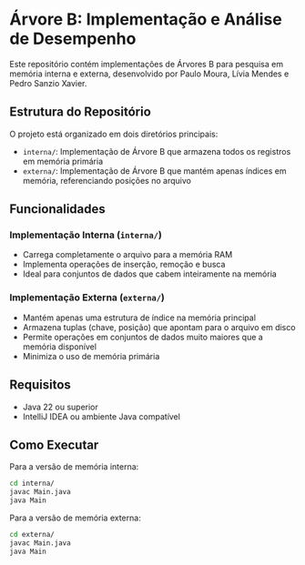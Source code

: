 # Árvore B: Implementação e Análise de Desempenho

Este repositório contém implementações de Árvores B para pesquisa em memória interna e externa, desenvolvido por Paulo Moura, Lívia Mendes e Pedro Sanzio Xavier.

## Estrutura do Repositório

O projeto está organizado em dois diretórios principais:

- `interna/`: Implementação de Árvore B que armazena todos os registros em memória primária
- `externa/`: Implementação de Árvore B que mantém apenas índices em memória, referenciando posições no arquivo

## Funcionalidades

### Implementação Interna (`interna/`)
- Carrega completamente o arquivo para a memória RAM
- Implementa operações de inserção, remoção e busca
- Ideal para conjuntos de dados que cabem inteiramente na memória

### Implementação Externa (`externa/`)
- Mantém apenas uma estrutura de índice na memória principal
- Armazena tuplas (chave, posição) que apontam para o arquivo em disco
- Permite operações em conjuntos de dados muito maiores que a memória disponível
- Minimiza o uso de memória primária

## Requisitos

- Java 22 ou superior
- IntelliJ IDEA ou ambiente Java compatível

## Como Executar

Para a versão de memória interna:
```bash
cd interna/
javac Main.java
java Main
```

Para a versão de memória externa:
```bash
cd externa/
javac Main.java
java Main
```
